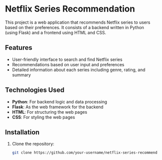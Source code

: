 # Netflix Series Recommendation

This project is a web application that recommends Netflix series to users based on their preferences. It consists of a backend written in Python (using Flask) and a frontend using HTML and CSS.

## Features

- User-friendly interface to search and find Netflix series
- Recommendations based on user input and preferences
- Detailed information about each series including genre, rating, and summary

## Technologies Used

- **Python**: For backend logic and data processing
- **Flask**: As the web framework for the backend
- **HTML**: For structuring the web pages
- **CSS**: For styling the web pages

## Installation

1. Clone the repository:
   ```sh
   git clone https://github.com/your-username/netflix-series-recommendation.git
